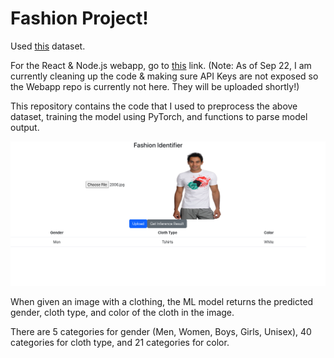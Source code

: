 # Fashion Project!

Used [this](https://www.kaggle.com/code/pavelgot/items-classification-pytorch/data) dataset.

For the React & Node.js webapp, go to [this](https://github.com/jaemin-capslock/fashion_identifier_app) link. (Note: As of Sep 22, I am currently cleaning up the code & making sure API Keys are not exposed so the Webapp repo is currently not here. They will be uploaded shortly!)

This repository contains the code that I used to preprocess the above dataset, training the model using PyTorch, and functions to parse model output.


![image](app-example.png)

When given an image with a clothing, the ML model returns the predicted gender, cloth type, and color of the cloth in the image.

There are 5 categories for gender (Men, Women, Boys, Girls, Unisex), 40 categories for cloth type, and 21 categories for color.

